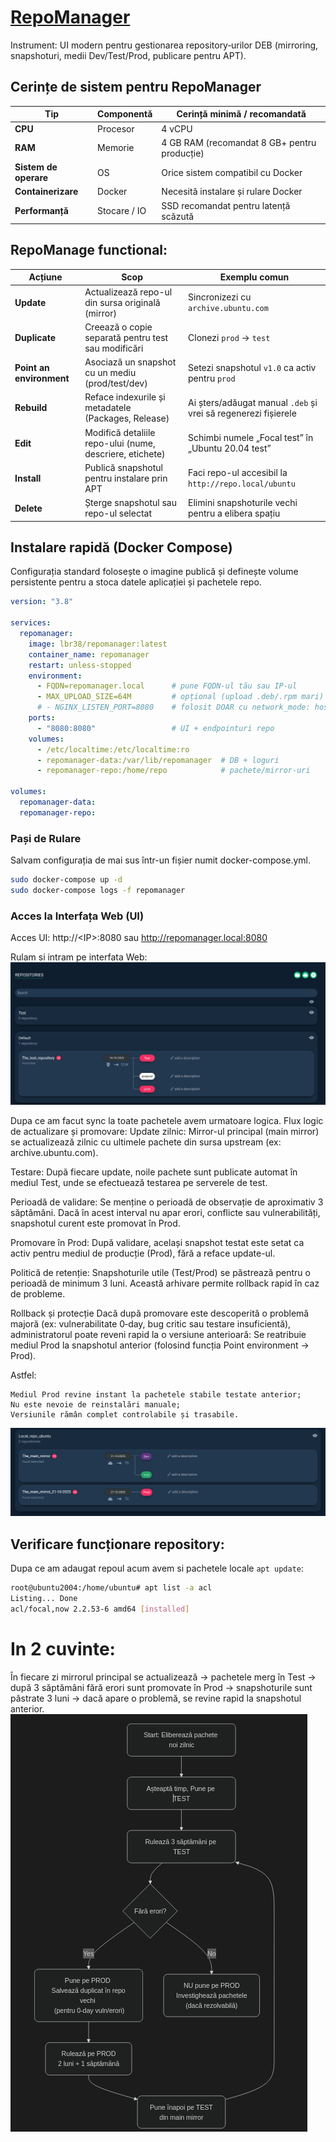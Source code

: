 # [RepoManager](https://github.com/lbr38/repomanager?tab=readme-ov-file)
Instrument: UI modern pentru gestionarea repository‑urilor DEB (mirroring, snapshoturi, medii Dev/Test/Prod, publicare pentru APT).

## Cerințe de sistem pentru RepoManager
| Tip                   | Componentă                    | Cerință minimă / recomandată                                   |
|------------------------|-------------------------------|----------------------------------------------------------------|
| **CPU**                | Procesor                      | 4 vCPU                                                         |
| **RAM**                | Memorie                       | 4 GB RAM (recomandat 8 GB+ pentru producție)                   |
| **Sistem de operare**  | OS                            | Orice sistem compatibil cu Docker |
| **Containerizare**     | Docker                        | Necesită instalare și rulare Docker                            |
| **Performanță**        | Stocare / IO                  | SSD recomandat pentru latență scăzută                          |


## RepoManage functional:
| **Acțiune**              | **Scop**                                                 | **Exemplu comun**                                              |
| ------------------------ | -------------------------------------------------------- | -------------------------------------------------------------- |
| **Update**               | Actualizează repo-ul din sursa originală (mirror)        | Sincronizezi cu `archive.ubuntu.com`                           |
| **Duplicate**            | Creează o copie separată pentru test sau modificări      | Clonezi `prod` → `test`                                        |
| **Point an environment** | Asociază un snapshot cu un mediu (prod/test/dev)         | Setezi snapshotul `v1.0` ca activ pentru `prod`                |
| **Rebuild**              | Reface indexurile și metadatele (Packages, Release)      | Ai șters/adăugat manual `.deb` și vrei să regenerezi fișierele |
| **Edit**                 | Modifică detaliile repo-ului (nume, descriere, etichete) | Schimbi numele „Focal test” în „Ubuntu 20.04 test”             |
| **Install**              | Publică snapshotul pentru instalare prin APT             | Faci repo-ul accesibil la `http://repo.local/ubuntu`           |
| **Delete**               | Șterge snapshotul sau repo-ul selectat                   | Elimini snapshoturile vechi pentru a elibera spațiu            |


## Instalare rapidă (Docker Compose)
Configurația standard folosește o imagine publică și definește volume persistente pentru a stoca datele aplicației și pachetele repo.
```yml
version: "3.8"

services:
  repomanager:
    image: lbr38/repomanager:latest
    container_name: repomanager
    restart: unless-stopped
    environment:
      - FQDN=repomanager.local      # pune FQDN-ul tău sau IP-ul
      - MAX_UPLOAD_SIZE=64M         # opțional (upload .deb/.rpm mari)
      # - NGINX_LISTEN_PORT=8080    # folosit DOAR cu network_mode: host
    ports:
      - "8080:8080"                 # UI + endpointuri repo
    volumes:
      - /etc/localtime:/etc/localtime:ro
      - repomanager-data:/var/lib/repomanager  # DB + loguri
      - repomanager-repo:/home/repo            # pachete/mirror-uri

volumes:
  repomanager-data:
  repomanager-repo:
```
### Pași de Rulare
Salvam configurația de mai sus într-un fișier numit docker-compose.yml.
```bash
sudo docker-compose up -d 
sudo docker-compose logs -f repomanager
```
### Acces la Interfața Web (UI)
Acces UI: http://\<IP\>:8080 sau http://repomanager.local:8080

Rulam si intram pe interfata Web:
![alt text](repo_example.png) 

Dupa ce am facut sync la toate pachetele avem urmatoare logica.
Flux logic de actualizare și promovare:
Update zilnic: Mirror-ul principal (main mirror) se actualizează zilnic cu ultimele pachete din sursa upstream (ex: archive.ubuntu.com).

Testare: După fiecare update, noile pachete sunt publicate automat în mediul Test, unde se efectuează testarea pe serverele de test.

Perioadă de validare: Se menține o perioadă de observație de aproximativ 3 săptămâni. Dacă în acest interval nu apar erori, conflicte sau vulnerabilități, snapshotul curent este promovat în Prod.

Promovare în Prod: După validare, același snapshot testat este setat ca activ pentru mediul de producție (Prod), fără a reface update-ul.

Politică de retenție: Snapshoturile utile (Test/Prod) se păstrează pentru o perioadă de minimum 3 luni. Această arhivare permite rollback rapid în caz de probleme.

Rollback și protecție
Dacă după promovare este descoperită o problemă majoră (ex: vulnerabilitate 0‑day, bug critic sau testare insuficientă), administratorul poate reveni rapid la o versiune anterioară:
Se reatribuie mediul Prod la snapshotul anterior (folosind funcția Point environment → Prod).

Astfel:

    Mediul Prod revine instant la pachetele stabile testate anterior;
    Nu este nevoie de reinstalări manuale;
    Versiunile rămân complet controlabile și trasabile.

![alt text](mirrot_repo.png)
## Verificare funcționare repository:
Dupa ce am adaugat repoul acum avem si pachetele locale `apt update`:
```bash
root@ubuntu2004:/home/ubuntu# apt list -a acl 
Listing... Done
acl/focal,now 2.2.53-6 amd64 [installed]
```

# In 2 cuvinte:
În fiecare zi mirrorul principal se actualizează → pachetele merg în Test → după 3 săptămâni fără erori sunt promovate în Prod → snapshoturile sunt păstrate 3 luni → dacă apare o problemă, se revine rapid la snapshotul anterior.
![alt text](life_cycling.png)

